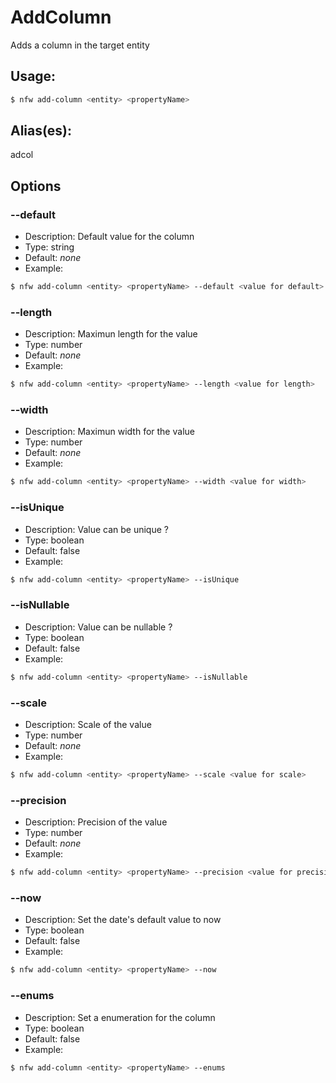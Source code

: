 # AddColumn
Adds a column in the target entity
## Usage:
```sh
$ nfw add-column <entity> <propertyName>
```
## Alias(es):
adcol
## Options
### --default
- Description: Default value for the column
- Type: string
- Default: *none*
- Example:
```sh
$ nfw add-column <entity> <propertyName> --default <value for default>
```
### --length
- Description: Maximun length for the value
- Type: number
- Default: *none*
- Example:
```sh
$ nfw add-column <entity> <propertyName> --length <value for length>
```
### --width
- Description: Maximun width for the value
- Type: number
- Default: *none*
- Example:
```sh
$ nfw add-column <entity> <propertyName> --width <value for width>
```
### --isUnique
- Description: Value can be unique ?
- Type: boolean
- Default: false
- Example:
```sh
$ nfw add-column <entity> <propertyName> --isUnique 
```
### --isNullable
- Description: Value can be nullable ?
- Type: boolean
- Default: false
- Example:
```sh
$ nfw add-column <entity> <propertyName> --isNullable 
```
### --scale
- Description: Scale of the value
- Type: number
- Default: *none*
- Example:
```sh
$ nfw add-column <entity> <propertyName> --scale <value for scale>
```
### --precision
- Description: Precision of the value
- Type: number
- Default: *none*
- Example:
```sh
$ nfw add-column <entity> <propertyName> --precision <value for precision>
```
### --now
- Description: Set the date's default value to now
- Type: boolean
- Default: false
- Example:
```sh
$ nfw add-column <entity> <propertyName> --now 
```
### --enums
- Description: Set a enumeration for the column
- Type: boolean
- Default: false
- Example:
```sh
$ nfw add-column <entity> <propertyName> --enums 
```